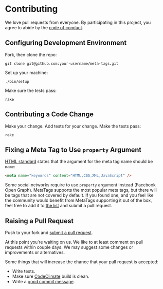 # Contributing

We love pull requests from everyone. By participating in this project, you
agree to abide by the [code of conduct](https://github.com/kpumuk/meta-tags/blob/main/CODE_OF_CONDUCT.md).

## Configuring Development Environment

Fork, then clone the repo:

    git clone git@github.com:your-username/meta-tags.git

Set up your machine:

    ./bin/setup

Make sure the tests pass:

    rake

## Contributing a Code Change

Make your change. Add tests for your change. Make the tests pass:

    rake

## Fixing a Meta Tag to Use `property` Argument

[HTML standard](https://www.w3schools.com/TAgs/tag_meta.asp) states that the
argument for the meta tag name should be `name`:

```html
<meta name="keywords" content="HTML,CSS,XML,JavaScript" />
```

Some social networks require to use `property` argument instead (Facebook Open Graph).
MetaTags supports the most popular meta tags, but there will be tags that are not covered
by default. If you found one, and you feel like the community would benefit from
MetaTags supporting it out of the box, feel free to add it to [the list](https://github.com/kpumuk/meta-tags/blob/main/lib/meta_tags/configuration.rb#L23-L57)
and submit a pull request.

## Raising a Pull Request

Push to your fork and [submit a pull request](https://github.com/kpumuk/meta-tags/compare/).

At this point you're waiting on us. We like to at least comment on pull requests
within couple days. We may suggest some changes or improvements or alternatives.

Some things that will increase the chance that your pull request is accepted:

- Write tests.
- Make sure [CodeClimate](https://codeclimate.com/github/kpumuk/meta-tags/builds) build is clean.
- Write a [good commit message](http://tbaggery.com/2008/04/19/a-note-about-git-commit-messages.html).
